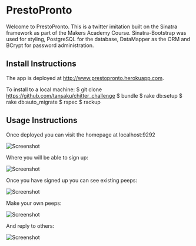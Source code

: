 # PrestoPronto

Welcome to PrestoPronto. This is a twitter imitation built on the Sinatra framework as part of the Makers Academy Course. Sinatra-Bootstrap was used for styling, PostgreSQL for the database, DataMapper as the ORM and BCrypt for password administration.

## Install Instructions

The app is deployed at http://www.prestopronto.herokuapp.com.

To install to a local machine:
$ git clone https://github.com/tansaku/chitter_challenge
$ bundle
$ rake db:setup
$ rake db:auto_migrate
$ rspec
$ rackup

## Usage Instructions

Once deployed you can visit the homepage at localhost:9292   

![Screenshot](https://dl.dropboxusercontent.com/u/19916786/home.png)

Where you will be able to sign up:

![Screenshot](https://dl.dropboxusercontent.com/u/19916786/sign_up.png)

Once you have signed up you can see existing peeps:

![Screenshot](https://dl.dropboxusercontent.com/u/19916786/peeps.png)

Make your own peeps:

![Screenshot](https://dl.dropboxusercontent.com/u/19916786/make_peep.png)

And reply to others:

![Screenshot](https://dl.dropboxusercontent.com/u/19916786/comment.png)

